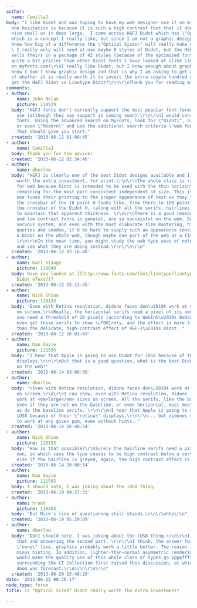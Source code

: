 ```yaml
---
author:
  name: CamillaJ
body: "I like Didot and was hoping to have my web designer use it on my website.  My
  one hesitation is because it is such a high contrast font that it doesn't look as
  nice small as it does large.  I came across H&FJ Didot which has \"Optical Sizes'
  which is a concept I really like, but since I am not a graphic designer I don't
  know how big of a difference the \"Optical Sizes\" will really make on a website.
  \ I really only will need at max maybe 8 styles of Didot, but the H&FJ Didot only
  sells theirs in a package of 42 styles (because of the optimized fonts) so it is
  quite a bit pricier than other Didot fonts I have looked at (like Linotype Didot
  on myfonts.com)\r\nI really like Didot, but I know enough about graphic design to
  know I don't know graphic design and that is why I am asking to get a consensus
  of whether it is really worth it to invest the extra couple hundred of dollars to
  get the H&FJ Didot vs Linotype Didot?\r\n\r\nThank you for reading my question :)"
comments:
- author:
    name: John Nolan
    picture: 110529
  body: "H&FJ fonts don't currently support the most popular font formats for web
    use (although they say support is coming soon).\r\n\r\nI would consider other
    fonts. Using the advanced search on MyFonts, look for \"Didot\", or \"Didone\"
    or even \"Modern\" and use the additional search criteria \"web font support exists\".
    That should give you start."
  created: '2013-06-12 01:08:45'
- author:
    name: CamillaJ
  body: Thank you for the advice!
  created: '2013-06-12 02:34:46'
- author:
    name: dberlow
  body: "H&FJ is clearly one of the best Didot designs available and I think it is
    worth the extra investment, for print.\r\n\r\nThe whole class is rather difficult
    for web because Didot is intended to be used with the thin horizontal strokes
    remaining for the most part consistent independent of size. This is to say, if
    one tunes their printing to the proper appearance of text as they like it, whatever
    the crossbar of the 10 point H looks like, from there to 100 point and beyond,
    the crossbar of the Didot H, (along with all the serifs, hairlines and etc.) are
    to maintain that apparent thickness. \r\n\r\nThere is a good reason why sans,
    and low contrast fonts in general, are so successful on the web. Despite its pixel-based
    nervous system, and even with the most elaborate size mastering, hinting, media
    queries and voodoo, it'd be hard to supply such an appearance consistently for
    a Didot on the whole web, though maybe one part of the web at a time is enough?
    \r\n\r\nIn the mean time, you might study the web type uses of notorious Didotphiles
    and see what they are doing instead.\r\n\r\n\r\n"
  created: '2013-06-12 03:16:48'
- author:
    name: Karl Stange
    picture: 118040
  body: Have you looked at [[http://www.fonts.com/font/linotype/linotype-didot-etext|Linotype
    Didot eText]]?
  created: '2013-06-12 15:12:45'
- author:
    name: Nick Shinn
    picture: 110193
  body: "Even with Retina resolution, didone faces don\u2019t work at small sizes
    on screen.\r\nReally, the horizontal serifs need a pixel of its own.\r\nTherefore,
    you need a threshold of 28 pixels (according to WebInk\u2019s Bodoni page) to
    even get those serifs to show \uFB01rmly, and the effect is more like a slab serif
    than the delicate, high-contrast effect of H&F-J\u2019s Didot. "
  created: '2013-06-12 16:03:43'
- author:
    name: Dan Gayle
    picture: 111595
  body: "I hear that Apple is going to use Didot for iOS8 because of their \"retina\"
    displays.\r\n\r\nBut that is a good question, what is the best Didoni for use
    on the web?"
  created: '2013-06-14 03:06:30'
- author:
    name: dberlow
  body: ">Even with Retina resolution, didone faces don\u2019t work at small sizes
    on screen.\r\n\r\nI can show, even with Retina resolution, didone faces don\u2019t
    work at <em>large</em> sizes on screen. All the serifs, like the baseline serifs,
    even if they are not on the baseline, or even horizontal, must meet the grid exactly
    as do the baseline serifs. \r\n\r\n>I hear that Apple is going to use Didot for
    iOS8 because of their \"retina\" displays.\r\n\r\n... but didones can be made
    to work at any given ppm, even without hints. "
  created: '2013-06-14 16:48:54'
- author:
    name: Nick Shinn
    picture: 110193
  body: "How is that possible?\r\nSurely the hairline serifs need a pixel of their
    own, in which case the type ceases to be high contrast below a certain size, or
    else if the hairline is greyed, again, the high contrast effect is lost."
  created: '2013-06-14 20:00:14'
- author:
    name: Dan Gayle
    picture: 111595
  body: I should note, I was joking about the iOS8 thing.
  created: '2013-06-19 04:27:33'
- author:
    name: hrant
    picture: 110403
  body: "But Nick's line of questioning still stands.\r\n\r\nhhp\r\n"
  created: '2013-06-19 05:29:09'
- author:
    name: dberlow
  body: "DG>I should note, I was joking about the iOS8 thing.\r\n\r\nI was ignoring
    that and answering the second part. \r\n\r\nI think, the answer for the web is
    \"none\" live, graphics probably work a little better. The reason is low resolution,
    minus hinting. In addition, lighter-than-normal asymmetric rendering by any OS
    would make the quality use of this whole class of types go ppppffffft on the web...\r\n\r\nIssues
    surrounding the CT Collection first raised this discussion, at which time Didot's
    doom was forecast.\r\n\r\n\r\n\r\n"
  created: '2013-06-20 15:48:20'
date: '2013-06-12 00:36:17'
node_type: forum
title: Is "Optical Sized" Didot really worth the extra investment?

---
```


